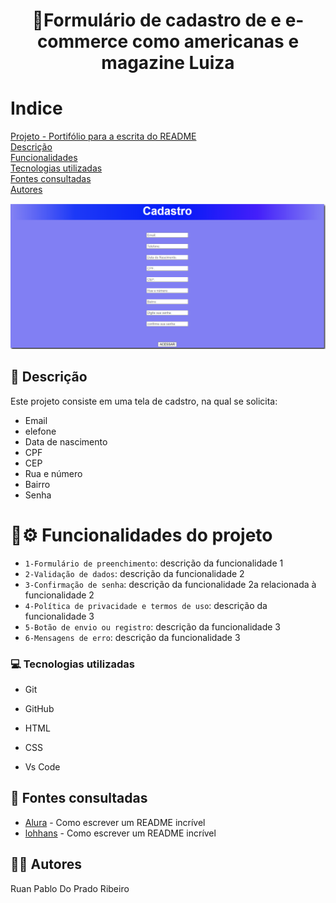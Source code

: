 <h1 align="center"> 🚀Formulário de cadastro de e e-commerce como americanas e magazine Luiza</h1>

# Indice

 

[Projeto - Portifólio para a escrita do README](#projeto---portif%C3%B3lio-para-a-escrita-do-readme)  
[Descrição](#descri%C3%A7%C3%A3o)  
[Funcionalidades](#funcionalidades)  
[Tecnologias utilizadas](#tecnologias-utilizadas)  
[Fontes consultadas](#fontes-consultadas)  
[Autores](#autores)  

![image](img/tela%20cadastro.png)

## 📝 Descrição
Este projeto consiste em uma tela de cadstro, na qual se solicita:
*  Email
* elefone
* Data de nascimento
* CPF
* CEP
* Rua e número 
* Bairro
* Senha
# :hammer:⚙️ Funcionalidades do projeto

- `1-Formulário de preenchimento`: descrição da funcionalidade 1
- `2-Validação de dados`: descrição da funcionalidade 2
- `3-Confirmação de senha`: descrição da funcionalidade 2a relacionada à funcionalidade 2
- `4-Política de privacidade e termos de uso`: descrição da funcionalidade 3
- `5-Botão de envio ou registro`: descrição da funcionalidade 3
- `6-Mensagens de erro`: descrição da funcionalidade 3

### 💻 Tecnologias utilizadas

- Git  

- GitHub  

- HTML  

- CSS  

- Vs Code   

 
## 🔎 Fontes consultadas

* [Alura](https://www.alura.com.br/artigos/escrever-bom-readme) - Como escrever um README incrível
* [lohhans](https://gist.github.com/lohhans/f8da0b147550df3f96914d3797e9fb89) - Como escrever um README incrível

## 🙎🏽 Autores

Ruan Pablo Do Prado Ribeiro

